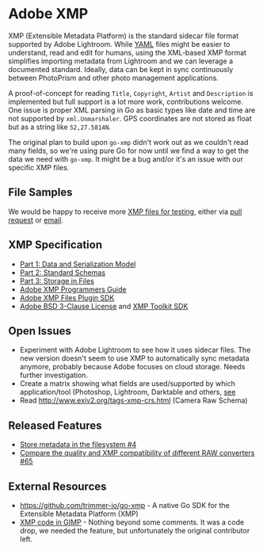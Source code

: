 # Adobe XMP

XMP (Extensible Metadata Platform) is the standard sidecar file format supported by Adobe Lightroom. While [YAML](../technologies/yaml.md) files might be easier to understand, read and edit for humans, using the XML-based XMP format simplifies importing metadata from Lightroom and we can leverage a documented standard. Ideally, data can be kept in sync continuously between PhotoPrism and other photo management applications.

A proof-of-concept for reading `Title`, `Copyright`, `Artist` and `Description` is implemented but full support is a lot more work, contributions welcome. One issue is proper XML parsing in Go as basic types like date and time are not supported by `xml.Unmarshaler`. GPS coordinates are not stored as float but as a string like `52,27.5814N`.

The original plan to build upon `go-xmp` didn't work out as we couldn't read many fields, so we're using pure Go for now until we find a way to get the data we need with `go-xmp`. It might be a bug and/or it's an issue with our specific XMP files.

## File Samples

We would be happy to receive more [XMP files for testing](https://github.com/photoprism/photoprism/tree/develop/internal/meta/testdata), either via [pull request](../pull-requests.md) or [email](https://photoprism.app/contact).

## XMP Specification

- [Part 1: Data and Serialization Model](https://dl.photoprism.app/pdf/20120101_Adobe_XMP_Specification_Part_1.pdff)
- [Part 2: Standard Schemas](https://dl.photoprism.app/pdf/20120101_Adobe_XMP_Specification_Part_2.pdf)
- [Part 3: Storage in Files](https://dl.photoprism.app/pdf/20120101_Adobe_XMP_Specification_Part_3.pdf) 
- [Adobe XMP Programmers Guide](https://dl.photoprism.app/pdf/20120101_Adobe_XMP_Programmers_Guide.pdf)
- [Adobe XMP Files Plugin SDK](https://dl.photoprism.app/pdf/20120101_Adobe_XMP_Files_Plugin_SDK.pdf)
- [Adobe BSD 3-Clause License](https://dl.photoprism.app/pdf/20120101_Adobe_XMP_Specification_License.txt) and [XMP Toolkit SDK](https://github.com/adobe/XMP-Toolkit-SDK)

## Open Issues

- Experiment with Adobe Lightroom to see how it uses sidecar files. The new version doesn't seem to use XMP to automatically sync metadata anymore, probably because Adobe focuses on cloud storage. Needs further investigation.
- Create a matrix showing what fields are used/supported by which application/tool (Photoshop, Lightroom, Darktable and others, [see](../media/raw.md)
- Read http://www.exiv2.org/tags-xmp-crs.html (Camera Raw Schema)

## Released Features

- [Store metadata in the filesystem #4](https://github.com/photoprism/photoprism/issues/4)
- [Compare the quality and XMP compatibility of different RAW converters #65](https://github.com/photoprism/photoprism/issues/65)

## External Resources

- https://github.com/trimmer-io/go-xmp - A native Go SDK for the Extensible Metadata Platform (XMP)
- [XMP code in GIMP](https://gitlab.gnome.org/GNOME/gimp/tree/master/plug-ins/metadata) - Nothing beyond some comments. It was a code drop, we needed the feature, but unfortunately the original contributor left.
